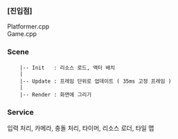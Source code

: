 ### [진입점]
Platformer.cpp   
Game.cpp

### Scene    
        |-- Init   : 리소스 로드, 액터 배치   
        |   
        |-- Update : 프레임 단위로 업데이트 ( 35ms 고정 프레임 )   
        |   
        |-- Render : 화면에 그리기   

### Service    
입력 처리, 카메라, 충돌 처리, 타이머, 리소스 로더, 타일 맵   

